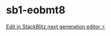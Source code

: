 # sb1-eobmt8

[Edit in StackBlitz next generation editor ⚡️](https://stackblitz.com/~/github.com/egyadmin/sb1-eobmt8)